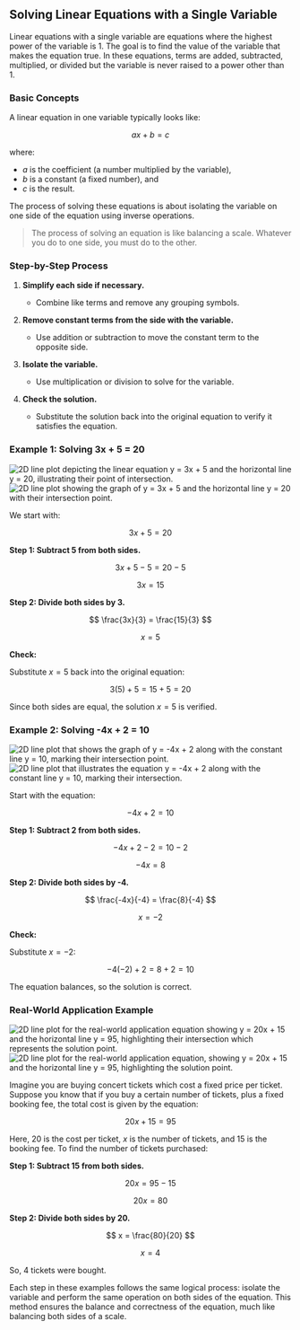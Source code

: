 ## Solving Linear Equations with a Single Variable

Linear equations with a single variable are equations where the highest power of the variable is 1. The goal is to find the value of the variable that makes the equation true. In these equations, terms are added, subtracted, multiplied, or divided but the variable is never raised to a power other than 1.

### Basic Concepts

A linear equation in one variable typically looks like:

$$
a x + b = c
$$

where:

- $a$ is the coefficient (a number multiplied by the variable),
- $b$ is a constant (a fixed number), and
- $c$ is the result.

The process of solving these equations is about isolating the variable on one side of the equation using inverse operations.

> The process of solving an equation is like balancing a scale. Whatever you do to one side, you must do to the other.

### Step-by-Step Process

1. **Simplify each side if necessary.**
   - Combine like terms and remove any grouping symbols.

2. **Remove constant terms from the side with the variable.**
   - Use addition or subtraction to move the constant term to the opposite side.

3. **Isolate the variable.**
   - Use multiplication or division to solve for the variable.

4. **Check the solution.**
   - Substitute the solution back into the original equation to verify it satisfies the equation.

### Example 1: Solving 3x + 5 = 20
![2D line plot depicting the linear equation y = 3x + 5 and the horizontal line y = 20, illustrating their point of intersection.](images/plot_1_02-01-lesson-solving-linear-equations-with-single-variable.md.png)
![2D line plot showing the graph of y = 3x + 5 and the horizontal line y = 20 with their intersection point.](images/plot_1_02-01-lesson-solving-linear-equations-with-single-variable.md.png)

We start with:

$$
3x + 5 = 20
$$

**Step 1: Subtract 5 from both sides.**

$$
3x + 5 - 5 = 20 - 5
$$

$$
3x = 15
$$

**Step 2: Divide both sides by 3.**

$$
\frac{3x}{3} = \frac{15}{3}
$$

$$
x = 5
$$

**Check:**

Substitute $x = 5$ back into the original equation:

$$
3(5) + 5 = 15 + 5 = 20
$$

Since both sides are equal, the solution $x = 5$ is verified.

### Example 2: Solving -4x + 2 = 10
![2D line plot that shows the graph of y = -4x + 2 along with the constant line y = 10, marking their intersection point.](images/plot_2_02-01-lesson-solving-linear-equations-with-single-variable.md.png)
![2D line plot that illustrates the equation y = -4x + 2 along with the constant line y = 10, marking their intersection.](images/plot_2_02-01-lesson-solving-linear-equations-with-single-variable.md.png)

Start with the equation:

$$
-4x + 2 = 10
$$

**Step 1: Subtract 2 from both sides.**

$$
-4x + 2 - 2 = 10 - 2
$$

$$
-4x = 8
$$

**Step 2: Divide both sides by -4.**

$$
\frac{-4x}{-4} = \frac{8}{-4}
$$

$$
x = -2
$$

**Check:**

Substitute $x = -2$:

$$
-4(-2) + 2 = 8 + 2 = 10
$$

The equation balances, so the solution is correct.

### Real-World Application Example
![2D line plot for the real-world application equation showing y = 20x + 15 and the horizontal line y = 95, highlighting their intersection which represents the solution point.](images/plot_3_02-01-lesson-solving-linear-equations-with-single-variable.md.png)
![2D line plot for the real-world application equation, showing y = 20x + 15 and the horizontal line y = 95, highlighting the solution point.](images/plot_3_02-01-lesson-solving-linear-equations-with-single-variable.md.png)

Imagine you are buying concert tickets which cost a fixed price per ticket. Suppose you know that if you buy a certain number of tickets, plus a fixed booking fee, the total cost is given by the equation:

$$
20x + 15 = 95
$$

Here, $20$ is the cost per ticket, $x$ is the number of tickets, and $15$ is the booking fee. To find the number of tickets purchased:

**Step 1: Subtract 15 from both sides.**

$$
20x = 95 - 15
$$

$$
20x = 80
$$

**Step 2: Divide both sides by 20.**

$$
x = \frac{80}{20}
$$

$$
x = 4
$$

So, 4 tickets were bought.

Each step in these examples follows the same logical process: isolate the variable and perform the same operation on both sides of the equation. This method ensures the balance and correctness of the equation, much like balancing both sides of a scale.